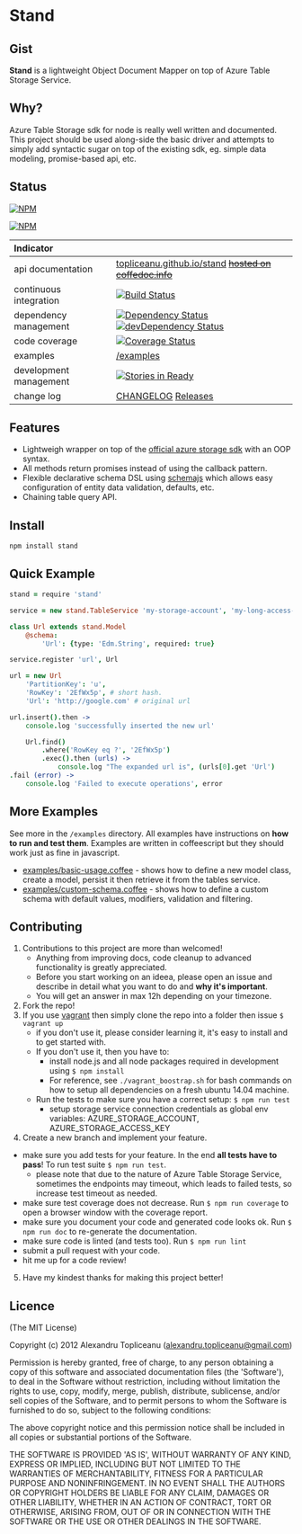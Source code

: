 # Stand


## Gist

**Stand** is a lightweight Object Document Mapper on top of Azure Table Storage Service.

## Why?

Azure Table Storage sdk for node is really well written and documented. This project should be used along-side the basic driver and attempts to simply add syntactic sugar on top of the existing sdk, eg. simple data modeling, promise-based api, etc.

## Status

[![NPM](https://nodei.co/npm/stand.png?downloads=true&stars=true)](https://nodei.co/npm/stand/)

[![NPM](https://nodei.co/npm-dl/stand.png?months=12)](https://nodei.co/npm-dl/stand/)

| Indicator              |                                                                          |
|:-----------------------|:-------------------------------------------------------------------------|
| api documentation      | [topliceanu.github.io/stand](http://topliceanu.github.io/stand) ~~[hosted on coffedoc.info](http://coffeedoc.info/github/topliceanu/stand/master/)~~|
| continuous integration | [![Build Status](https://travis-ci.org/topliceanu/stand.svg?branch=master)](https://travis-ci.org/topliceanu/stand) |
| dependency management  | [![Dependency Status](https://david-dm.org/topliceanu/stand.svg?style=flat)](https://david-dm.org/topliceanu/stand) [![devDependency Status](https://david-dm.org/topliceanu/stand/dev-status.svg?style=flat)](https://david-dm.org/topliceanu/stand#info=devDependencies) |
| code coverage          | [![Coverage Status](https://coveralls.io/repos/topliceanu/stand/badge.svg?branch=master)](https://coveralls.io/r/topliceanu/stand?branch=master) |
| examples               | [/examples](https://github.com/topliceanu/stand/tree/master/examples) |
| development management | [![Stories in Ready](https://badge.waffle.io/topliceanu/stand.svg?label=ready&title=Ready)](http://waffle.io/topliceanu/stand) |
| change log             | [CHANGELOG](https://github.com/topliceanu/stand/blob/master/CHANGELOG.md) [Releases](https://github.com/topliceanu/stand/releases) |

## Features

- Lightweigh wrapper on top of the [official azure storage sdk](https://github.com/Azure/azure-storage-node) with an OOP syntax.
- All methods return promises instead of using the callback pattern.
- Flexible declarative schema DSL using [schemajs](https://github.com/eleith/schemajs) which allows easy configuration of entity data validation, defaults, etc.
- Chaining table query API.

## Install

```shell
npm install stand
```

## Quick Example

```coffeescript
stand = require 'stand'

service = new stand.TableService 'my-storage-account', 'my-long-access-key'

class Url extends stand.Model
    @schema:
        'Url': {type: 'Edm.String', required: true}

service.register 'url', Url

url = new Url
    'PartitionKey': 'u',
    'RowKey': '2EfWx5p', # short hash.
    'Url': 'http://google.com' # original url

url.insert().then ->
    console.log 'successfully inserted the new url'

    Url.find()
        .where('RowKey eq ?', '2EfWx5p')
        .exec().then (urls) ->
            console.log "The expanded url is", (urls[0].get 'Url')
.fail (error) ->
    console.log 'Failed to execute operations', error
```

## More Examples

See more in the `/examples` directory. All examples have instructions on __how to run and test them__.
Examples are written in coffeescript but they should work just as fine in javascript.

- [examples/basic-usage.coffee](https://github.com/topliceanu/stand/blob/master/examples/basic-usage.js) - shows how to define a new model class, create a model, persist it then retrieve it from the tables service.
- [examples/custom-schema.coffee](https://github.com/topliceanu/stand/blob/master/examples/custom-schema.js) - shows how to define a custom schema with default values, modifiers, validation and filtering.

## Contributing

1. Contributions to this project are more than welcomed!
    - Anything from improving docs, code cleanup to advanced functionality is greatly appreciated.
    - Before you start working on an ideea, please open an issue and describe in detail what you want to do and __why it's important__.
    - You will get an answer in max 12h depending on your timezone.
2. Fork the repo!
3. If you use [vagrant](https://www.vagrantup.com/) then simply clone the repo into a folder then issue `$ vagrant up`
    - if you don't use it, please consider learning it, it's easy to install and to get started with.
    - If you don't use it, then you have to:
         - install node.js and all node packages required in development using `$ npm install`
         - For reference, see `./vagrant_boostrap.sh` for bash commands on how to setup all dependencies on a fresh ubuntu 14.04 machine.
    - Run the tests to make sure you have a correct setup: `$ npm run test`
        - setup storage service connection credentials as global env variables: AZURE_STORAGE_ACCOUNT, AZURE_STORAGE_ACCESS_KEY
4. Create a new branch and implement your feature.
 - make sure you add tests for your feature. In the end __all tests have to pass__! To run test suite `$ npm run test`.
    - please note that due to the nature of Azure Table Storage Service, sometimes the endpoints may timeout, which leads to failed tests, so increase test timeout as needed.
 - make sure test coverage does not decrease. Run `$ npm run coverage` to open a browser window with the coverage report.
 - make sure you document your code and generated code looks ok. Run `$ npm run doc` to re-generate the documentation.
 - make sure code is linted (and tests too). Run `$ npm run lint`
 - submit a pull request with your code.
 - hit me up for a code review!
5. Have my kindest thanks for making this project better!


## Licence

(The MIT License)

Copyright (c) 2012 Alexandru Topliceanu (alexandru.topliceanu@gmail.com)

Permission is hereby granted, free of charge, to any person obtaining
a copy of this software and associated documentation files (the
'Software'), to deal in the Software without restriction, including
without limitation the rights to use, copy, modify, merge, publish,
distribute, sublicense, and/or sell copies of the Software, and to
permit persons to whom the Software is furnished to do so, subject to
the following conditions:

The above copyright notice and this permission notice shall be
included in all copies or substantial portions of the Software.

THE SOFTWARE IS PROVIDED 'AS IS', WITHOUT WARRANTY OF ANY KIND,
EXPRESS OR IMPLIED, INCLUDING BUT NOT LIMITED TO THE WARRANTIES OF
MERCHANTABILITY, FITNESS FOR A PARTICULAR PURPOSE AND NONINFRINGEMENT.
IN NO EVENT SHALL THE AUTHORS OR COPYRIGHT HOLDERS BE LIABLE FOR ANY
CLAIM, DAMAGES OR OTHER LIABILITY, WHETHER IN AN ACTION OF CONTRACT,
TORT OR OTHERWISE, ARISING FROM, OUT OF OR IN CONNECTION WITH THE
SOFTWARE OR THE USE OR OTHER DEALINGS IN THE SOFTWARE.
